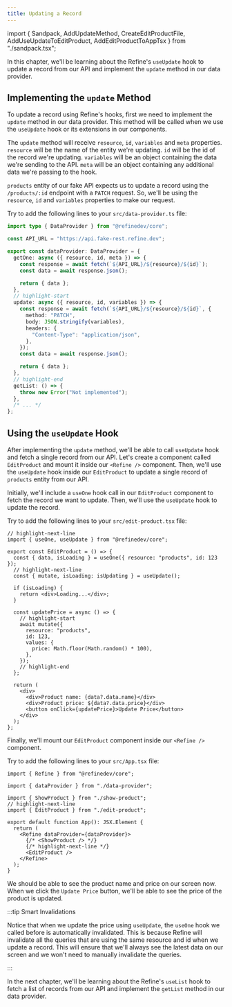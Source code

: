 ```yaml
---
title: Updating a Record
---
```


import { Sandpack, AddUpdateMethod, CreateEditProductFile, AddUseUpdateToEditProduct, AddEditProductToAppTsx } from "./sandpack.tsx";

<Sandpack>

In this chapter, we'll be learning about the Refine's `useUpdate` hook to update a record from our API and implement the `update` method in our data provider.

## Implementing the `update` Method

To update a record using Refine's hooks, first we need to implement the `update` method in our data provider. This method will be called when we use the `useUpdate` hook or its extensions in our components.

The `update` method will receive `resource`, `id`, `variables` and `meta` properties. `resource` will be the name of the entity we're updating. `id` will be the id of the record we're updating. `variables` will be an object containing the data we're sending to the API. `meta` will be an object containing any additional data we're passing to the hook.

`products` entity of our fake API expects us to update a record using the `/products/:id` endpoint with a `PATCH` request. So, we'll be using the `resource`, `id` and `variables` properties to make our request.

Try to add the following lines to your `src/data-provider.ts` file:

```ts title="src/data-provider.ts"
import type { DataProvider } from "@refinedev/core";

const API_URL = "https://api.fake-rest.refine.dev";

export const dataProvider: DataProvider = {
  getOne: async ({ resource, id, meta }) => {
    const response = await fetch(`${API_URL}/${resource}/${id}`);
    const data = await response.json();

    return { data };
  },
  // highlight-start
  update: async ({ resource, id, variables }) => {
    const response = await fetch(`${API_URL}/${resource}/${id}`, {
      method: "PATCH",
      body: JSON.stringify(variables),
      headers: {
        "Content-Type": "application/json",
      },
    });
    const data = await response.json();

    return { data };
  },
  // highlight-end
  getList: () => {
    throw new Error("Not implemented");
  },
  /* ... */
};
```

<AddUpdateMethod />

## Using the `useUpdate` Hook

After implementing the `update` method, we'll be able to call `useUpdate` hook and fetch a single record from our API. Let's create a component called `EditProduct` and mount it inside our `<Refine />` component. Then, we'll use the `useUpdate` hook inside our `EditProduct` to update a single record of `products` entity from our API.

<CreateEditProductFile />

Initially, we'll include a `useOne` hook call in our `EditProduct` component to fetch the record we want to update. Then, we'll use the `useUpdate` hook to update the record.

Try to add the following lines to your `src/edit-product.tsx` file:

```tsx title="src/edit-product.tsx"
// highlight-next-line
import { useOne, useUpdate } from "@refinedev/core";

export const EditProduct = () => {
  const { data, isLoading } = useOne({ resource: "products", id: 123 });
  // highlight-next-line
  const { mutate, isLoading: isUpdating } = useUpdate();

  if (isLoading) {
    return <div>Loading...</div>;
  }

  const updatePrice = async () => {
    // highlight-start
    await mutate({
      resource: "products",
      id: 123,
      values: {
        price: Math.floor(Math.random() * 100),
      },
    });
    // highlight-end
  };

  return (
    <div>
      <div>Product name: {data?.data.name}</div>
      <div>Product price: ${data?.data.price}</div>
      <button onClick={updatePrice}>Update Price</button>
    </div>
  );
};
```

<AddUseUpdateToEditProduct />

Finally, we'll mount our `EditProduct` component inside our `<Refine />` component.

Try to add the following lines to your `src/App.tsx` file:

```tsx title="src/App.tsx"
import { Refine } from "@refinedev/core";

import { dataProvider } from "./data-provider";

import { ShowProduct } from "./show-product";
// highlight-next-line
import { EditProduct } from "./edit-product";

export default function App(): JSX.Element {
  return (
    <Refine dataProvider={dataProvider}>
      {/* <ShowProduct /> */}
      {/* highlight-next-line */}
      <EditProduct />
    </Refine>
  );
}
```

<AddEditProductToAppTsx />

We should be able to see the product name and price on our screen now. When we click the `Update Price` button, we'll be able to see the price of the product is updated.

:::tip Smart Invalidations

Notice that when we update the price using `useUpdate`, the `useOne` hook we called before is automatically invalidated. This is because Refine will invalidate all the queries that are using the same resource and id when we update a record. This will ensure that we'll always see the latest data on our screen and we won't need to manually invalidate the queries.

:::

In the next chapter, we'll be learning about the Refine's `useList` hook to fetch a list of records from our API and implement the `getList` method in our data provider.

</Sandpack>
